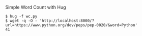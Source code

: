 Simple Word Count with Hug

```
$ hug -f wc.py
$ wget -q -O - 'http://localhost:8000/?url=https://www.python.org/dev/peps/pep-0020/&word=Python'
41
```

